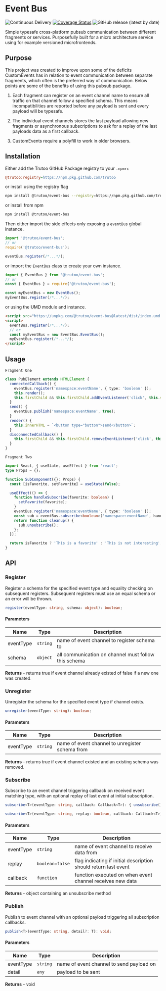 # Event Bus

![Continuous Delivery](https://github.com/trutoo/event-bus/workflows/Continuous%20Delivery/badge.svg)
[![Coverage Status](https://coveralls.io/repos/github/trutoo/event-bus/badge.svg?branch=master)](https://coveralls.io/github/trutoo/event-bus?branch=master) ![GitHub release (latest by date)](https://img.shields.io/github/v/release/trutoo/event-bus)

Simple typesafe cross-platform pubsub communication between different fragments or services. Purposefully built for a micro architecture service using for example versioned microfrontends.

## Purpose

This project was created to improve upon some of the deficits CustomEvents has in relation to event communication between separate fragments, which often is the preferred way of communication. Below points are some of the benefits of using this pubsub package.

1. Each fragment can register on an event channel name to ensure all traffic on that channel follow a specified schema. This means incompatibilities are reported before any payload is sent and every payload will be typesafe.

2. The individual event channels stores the last payload allowing new fragments or asynchronous subscriptions to ask for a replay of the last payloads data as a first callback.

3. CustomEvents require a polyfill to work in older browsers.

## Installation

Either add the Trutoo GitHub Package registry to your `.npmrc`

```ini
@trutoo:registry=https://npm.pkg.github.com/trutoo
```

or install using the registry flag

```bash
npm install @trutoo/event-bus --registry=https://npm.pkg.github.com/trutoo
```

or install from npm

```bash
npm install @trutoo/event-bus
```

Then either import the side effects only exposing a `eventBus` global instance.

```javascript
import '@trutoo/event-bus';
// or
require('@trutoo/event-bus');

eventBus.register(/*...*/);
```

or import the `EventBus` class to create your own instance.

```javascript
import { EventBus } from '@trutoo/event-bus';
// or
const { EventBus } = require('@trutoo/event-bus');

const myEventBus = new EventBus();
myEventBus.register(/*...*/);
```

or using the UMD module and instance.

```html
<script src="https://unpkg.com/@trutoo/event-bus@latest/dist/index.umd.min.js"></script>
<script>
  eventBus.register(/*...*/);
  // or
  const myEventBus = new EventBus.EventBus();
  myEventBus.register(/*...*/);
</script>
```

## Usage

`Fragment One`

```typescript
class PubElement extends HTMLElement {
  connectedCallback() {
    eventBus.register('namespace:eventName', { type: 'boolean' });
    this.render();
    this.firstChild && this.firstChild.addEventListener('click', this.send);
  }
  send() {
    eventBus.publish('namespace:eventName', true);
  }
  render() {
    this.innerHTML = `<button type="button">send</button>`;
  }
  disconnectedCallback() {
    this.firstChild && this.firstChild.removeEventListener('click', this.send);
  }
}
```

`Fragment Two`

```typescript
import React, { useState, useEffect } from 'react';
type Props = {};

function SubComponent({}: Props) {
  const [isFavorite, setFavorite] = useState(false);

  useEffect(() => {
    function handleSubscribe(favorite: boolean) {
      setFavorite(favorite);
    }
    eventBus.register('namespace:eventName', { type: 'boolean' });
    const sub = eventBus.subscribe<boolean>('namespace:eventName', handleSubscribe);
    return function cleanup() {
      sub.unsubscribe();
    };
  });

  return isFavorite ? 'This is a favorite' : 'This is not interesting';
}
```

## API

### Register

Register a schema for the specified event type and equality checking on subsequent registers. Subsequent registers must use an equal schema or an error will be thrown.

```typescript
register(eventType: string, schema: object): boolean;
```

#### Parameters

| Name      | Type     | Description                                          |
| --------- | -------- | ---------------------------------------------------- |
| eventType | `string` | name of event channel to register schema to          |
| schema    | `object` | all communication on channel must follow this schema |

**Returns** - returns true if event channel already existed of false if a new one was created.

### Unregister

Unregister the schema for the specified event type if channel exists.

```typescript
unregister(eventType: string): boolean;
```

#### Parameters

| Name      | Type     | Description                                     |
| --------- | -------- | ----------------------------------------------- |
| eventType | `string` | name of event channel to unregister schema from |

**Returns** - returns true if event channel existed and an existing schema was removed.

### Subscribe

Subscribe to an event channel triggering callback on received event matching type, with an optional replay of last event at initial subscription.

```typescript
subscribe<T>(eventType: string, callback: Callback<T>): { unsubscribe(): void };

subscribe<T>(eventType: string, replay: boolean, callback: Callback<T>): { unsubscribe(): void };
```

#### Parameters

| Name      | Type            | Description                                                     |
| --------- | --------------- | --------------------------------------------------------------- |
| eventType | `string`        | name of event channel to receive data from                      |
| replay    | `boolean=false` | flag indicating if initial description should return last event |
| callback  | `function`      | function executed on when event channel receives new data       |

**Returns** - object containing an unsubscribe method

### Publish

Publish to event channel with an optional payload triggering all subscription callbacks.

```typescript
publish<T>(eventType: string, detail?: T): void;
```

#### Parameters

| Name      | Type     | Description                              |
| --------- | -------- | ---------------------------------------- |
| eventType | `string` | name of event channel to send payload on |
| detail    | `any`    | payload to be sent                       |

**Returns** - void
